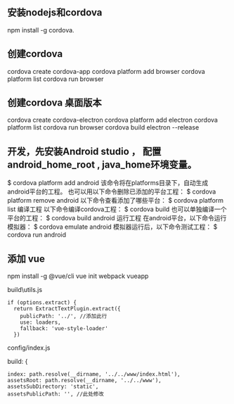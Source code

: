 ## 安装nodejs和cordova
npm install -g cordova.
## 创建cordova
cordova create cordova-app
cordova platform add browser
cordova platform list
cordova run browser

## 创建cordova 桌面版本

cordova create cordova-electron
cordova platform add electron
cordova platform list
cordova run browser
cordova build electron --release


## 开发，先安装Android studio ， 配置android_home_root , java_home环境变量。

$ cordova platform add android
该命令将在platforms目录下，自动生成android平台的工程。
也可以用以下命令删除已添加的平台工程：
$ cordova platform remove android
以下命令查看添加了哪些平台：
$ cordova platform list
编译工程
以下命令编译cordova工程：
$ cordova build
也可以单独编译一个平台的工程：
$ cordova build android
 运行工程
在android平台，以下命令运行模拟器：
$ cordova emulate android
模拟器运行后，以下命令测试工程：
$ cordova run android




## 添加 vue


npm install -g @vue/cli
vue  init  webpack  vueapp


build\utils.js

    if (options.extract) {
      return ExtractTextPlugin.extract({
        publicPath: '../', //添加此行
        use: loaders,
        fallback: 'vue-style-loader'
      })


config/index.js

  build: {

    index: path.resolve(__dirname, '../../www/index.html'),
    assetsRoot: path.resolve(__dirname, '../../www'),
    assetsSubDirectory: 'static',
    assetsPublicPath: '', //此处修改
